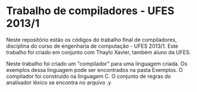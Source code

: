 # Trabalho de compiladores - UFES 2013/1

Neste repositório estão os códigos do trabalho final de compiladores, disciplina do curso de engenharia de computação - UFES 2013/1.
Este trabalho foi criado em conjunto com Thaylo Xavier, também aluno da UFES.

Neste trabalho foi criado um "compilador" para uma linguagem criada. Os exemplos dessa linguagem pode ser encontrados na pasta Exemplos.
O compilador foi construido na linguagem C. O conjunto de regras do analisador léxico se encontra no arquivo .y


